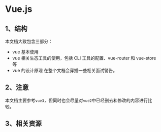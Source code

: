 # Vue.js

## 1、结构

本文档大致包含三部分：

- vue 基本使用
- vue 相关生态工具的使用，包括 CLI 工具的配置、vue-router 和 vue-store 等
- vue 的设计原理
  在整个文档会穿插一些相关面试警告。

## 2、注意

本文档主要参考`vue3`，但同时也会尽量对`vue2`中已经删去和修改的内容进行比较。

## 3、相关资源
